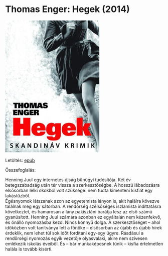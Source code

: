 # <a name="id_617">Thomas Enger: Hegek (2014)</a>
<img src="https://github.com/BercziSandor/calibre_lib/raw/main/Thomas%20Enger/Hegek%20%28617%29/cover.jpg" alt="cover" width="300"/>

Letöltés: [epub](https://github.com/BercziSandor/calibre_lib/raw/main/Thomas%20Enger/Hegek%20%28617%29/Hegek%20-%20Thomas%20Enger.epub)

Összefoglalás:
<div>
<p>Henning Juul egy internetes újság bűnügyi tudósítója. Két év betegszabadság után tér vissza a szerkesztőségbe. A hosszú lábadozásra elsősorban lelki okokból volt szüksége: nem tudta kimenteni kisfiát egy lakástűzből.<br>Égésnyomok látszanak azon az egyetemista lányon is, akit halálra kövezve találnak meg egy sátorban. A rendőrség szélsőséges iszlamista indíttatásra következtet, és hamarosan a lány pakisztáni barátja lesz az első számú gyanúsított. Henning Juul számára azonban ez egyáltalán nem kézenfekvő, és önálló nyomozásba kezd. Nincs könnyű dolga. A szerkesztőséget – ahol időközben volt tanítványa lett a főnöke – elsősorban az újabb és újabb hírek érdeklik, nem lehet túl sok időt fordítani egy-egy ügyre. Ráadásul a rendőrségi nyomozás egyik vezetője olyasvalaki, akire nem szívesen emlékezik iskolás éveiből. És – bár munkaképesnek tűnik – kisfia értelmetlen halála is tovább kísérti.</p></div>

